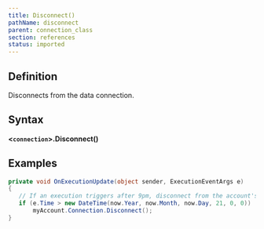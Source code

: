 ```yaml
---
title: Disconnect()
pathName: disconnect
parent: connection_class
section: references
status: imported
---
```


## Definition

Disconnects from the data connection.

## Syntax

**<`connection`>.Disconnect()**

## Examples

```csharp
private void OnExecutionUpdate(object sender, ExecutionEventArgs e)
{
   // If an execution triggers after 9pm, disconnect from the account's data source
   if (e.Time > new DateTime(now.Year, now.Month, now.Day, 21, 0, 0))
       myAccount.Connection.Disconnect();
}
```

